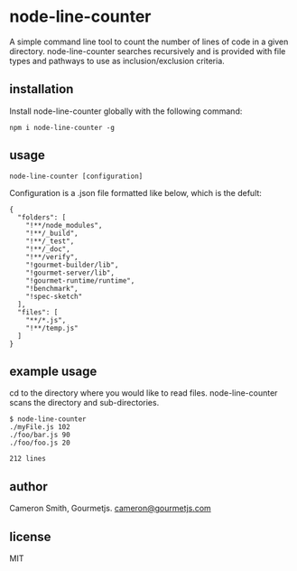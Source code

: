 # node-line-counter

A simple command line tool to count the number of lines of code in a given directory. node-line-counter searches recursively and is provided with file types and pathways to use as inclusion/exclusion criteria.

## installation
Install node-line-counter globally with the following command:
```
npm i node-line-counter -g
```

## usage
```
node-line-counter [configuration]
```
Configuration is a .json file formatted like below, which is the defult:
```
{
  "folders": [
    "!**/node_modules",
    "!**/_build",
    "!**/_test",
    "!**/_doc",
    "!**/verify",
    "!gourmet-builder/lib",
    "!gourmet-server/lib",
    "!gourmet-runtime/runtime",
    "!benchmark",
    "!spec-sketch"
  ],
  "files": [
    "**/*.js",
    "!**/temp.js"
  ]
}

```

## example usage

cd to the directory where you would like to read files. node-line-counter scans the directory and sub-directories.

```
$ node-line-counter
./myFile.js 102
./foo/bar.js 90
./foo/foo.js 20

212 lines
```

## author

Cameron Smith, Gourmetjs. [cameron@gourmetjs.com](cameron@gourmetjs.com)

## license

MIT
